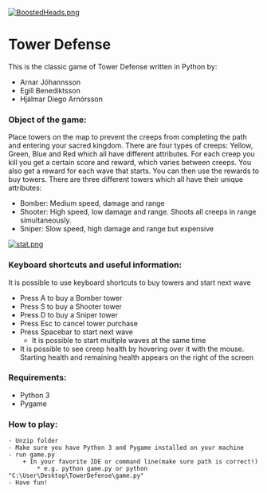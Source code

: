 [![BoostedHeads.png](https://s30.postimg.org/b6k0ud1j5/Boosted_Heads.png)](https://postimg.org/image/qf9y84v7h/)


# Tower Defense

This is the classic game of Tower Defense written in Python by:
- Arnar Jóhannsson    
- Egill Benediktsson
- Hjálmar Diego Arnórsson
    
### Object of the game:
Place towers on the map to prevent the creeps from completing the path and entering your sacred kingdom.
There are four types of creeps: Yellow, Green, Blue and Red which all have different attributes.
For each creep you kill you get a certain score and reward, which varies between creeps.
You also get a reward for each wave that starts. You can then use the rewards to buy towers.
There are three different towers which all have their unique attributes:
- Bomber: Medium speed, damage and range
- Shooter: High speed, low damage and range. Shoots all creeps in range simultaneously.
- Sniper: Slow speed, high damage and range but expensive

[![stat.png](https://s30.postimg.org/4l1u79f5d/stat.png)](https://postimg.org/image/5akmjmfot/)


### Keyboard shortcuts and useful information:
It is possible to use keyboard shortcuts to buy towers and start next wave
- Press A to buy a Bomber tower
- Press S to buy a Shooter tower
- Press D to buy a Sniper tower
- Press Esc to cancel tower purchase
- Press Spacebar to start next wave
	- It is possible to start multiple waves at the same time
- It is possible to see creep health by hovering over it with the mouse. Starting health and remaining health appears on the right of the screen

### Requirements:
- Python 3
- Pygame

### How to play:
    - Unzip folder
    - Make sure you have Python 3 and Pygame installed on your machine
    - run game.py
        + In your favorite IDE or command line(make sure path is correct!)
            * e.g. python game.py or python "C:\User\Desktop\TowerDefense\game.py"
    - Have fun!